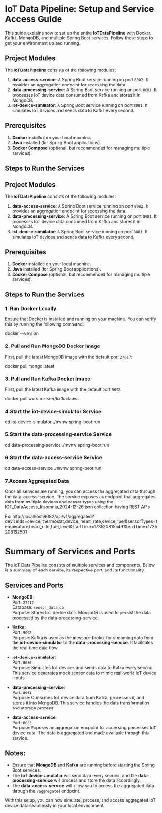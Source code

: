 # IoT Data Pipeline: Setup and Service Access Guide

This guide explains how to set up the entire **IoTDataPipeline** with Docker, Kafka, MongoDB, and multiple Spring Boot services. Follow these steps to get your environment up and running.

## Project Modules

The **IoTDataPipeline** consists of the following modules:

1. **data-access-service**: A Spring Boot service running on port `8082`. It provides an aggregation endpoint for accessing the data.
2. **data-processing-service**: A Spring Boot service running on port `8081`. It processes IoT device data consumed from Kafka and stores it in MongoDB.
3. **iot-device-simulator**: A Spring Boot service running on port `8081`. It simulates IoT devices and sends data to Kafka every second.

## Prerequisites

1. **Docker** installed on your local machine.
2. **Java** installed (for Spring Boot applications).
3. **Docker Compose** (optional, but recommended for managing multiple services).

## Steps to Run the Services

## Project Modules

The **IoTDataPipeline** consists of the following modules:

1. **data-access-service**: A Spring Boot service running on port `8082`. It provides an aggregation endpoint for accessing the data.
2. **data-processing-service**: A Spring Boot service running on port `8081`. It processes IoT device data consumed from Kafka and stores it in MongoDB.
3. **iot-device-simulator**: A Spring Boot service running on port `8081`. It simulates IoT devices and sends data to Kafka every second.

## Prerequisites

1. **Docker** installed on your local machine.
2. **Java** installed (for Spring Boot applications).
3. **Docker Compose** (optional, but recommended for managing multiple services).

## Steps to Run the Services

### 1. Run Docker Locally

Ensure that Docker is installed and running on your machine. You can verify this by running the following command:

docker --version

### 2. Pull and Run MongoDB Docker Image

First, pull the latest MongoDB image with the default port `27017`:

docker pull mongo:latest

### 3. Pull and Run Kafka Docker Image

First, pull the latest Kafka image with the default port `9092`:

docker pull wurstmeister/kafka:latest

### 4.Start the iot-device-simulator Service

cd iot-device-simulator
./mvnw spring-boot:run

### 5.Start the data-processing-service Service

cd data-processing-service
./mvnw spring-boot:run

### 6.Start the data-access-service Service

cd data-access-service
./mvnw spring-boot:run

### 7.Access Aggregated Data

Once all services are running, you can access the aggregated data through the data-access-service. The service exposes an endpoint that aggregates data from multiple devices and sensor types using the IOT_DataAccess_Insomnia_2024-12-26.json collection having REST APIs

Ex: http://localhost:8082/api/v1/aggregated?deviceIds=device_thermostat,device_heart_rate,device_fuel&sensorTypes=temperature,heart_rate,fuel_level&startTime=1735208155491&endTime=1735208162501

# Summary of Services and Ports

The IoT Data Pipeline consists of multiple services and components. Below is a summary of each service, its respective port, and its functionality.

## Services and Ports

- **MongoDB**:  
  Port: `27017`  
  Database: `sensor_data_db`  
  Purpose: Stores IoT device data. MongoDB is used to persist the data processed by the data-processing-service.

- **Kafka**:  
  Port: `9092`  
  Purpose: Kafka is used as the message broker for streaming data from the **iot-device-simulator** to the **data-processing-service**. It facilitates the real-time data flow.

- **iot-device-simulator**:  
  Port: `8080`  
  Purpose: Simulates IoT devices and sends data to Kafka every second. This service generates mock sensor data to mimic real-world IoT device inputs.

- **data-processing-service**:  
  Port: `8081`  
  Purpose: Consumes IoT device data from Kafka, processes it, and stores it into MongoDB. This service handles the data transformation and storage process.

- **data-access-service**:  
  Port: `8082`  
  Purpose: Exposes an aggregation endpoint for accessing processed IoT device data. The data is aggregated and made available through this service.

## Notes:

- Ensure that **MongoDB** and **Kafka** are running before starting the Spring Boot services.
- The **IoT device simulator** will send data every second, and the **data-processing-service** will process and store the data accordingly.
- The **data-access-service** will allow you to access the aggregated data through the `/aggregated` endpoint.

With this setup, you can now simulate, process, and access aggregated IoT device data seamlessly in your local environment.
